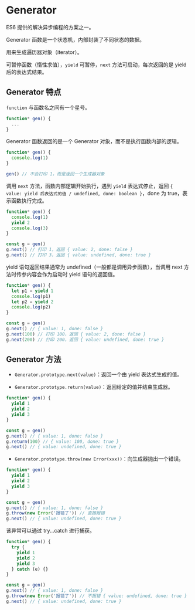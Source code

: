 # Generator

ES6 提供的解决异步编程的方案之一。

Generator 函数是一个状态机，内部封装了不同状态的数据。

用来生成遍历器对象（iterator）。

可暂停函数（惰性求值），`yield` 可暂停，`next` 方法可启动，每次返回的是 yield 后的表达式结果。

## Generator 特点

`function` 与函数名之间有一个星号。

```js
function* gen() {
  ...
}
```

Generator 函数返回的是一个 Generator 对象，而不是执行函数内部的逻辑。

```js
function* gen() {
  console.log(1)
}

gen() // 不会打印 1，而是返回一个生成器对象
```

调用 `next` 方法，函数内部逻辑开始执行，遇到 `yield` 表达式停止，返回 `{ value: yield 后表达式的值 / undefined, done: boolean }`，done 为 true，表示函数执行完成。

```js
function* gen() {
  console.log(1)
  yield 2
  console.log(3)
}

const g = gen()
g.next() // 打印 1，返回 { value: 2, done: false }
g.next() // 打印 3，返回 { value: undefined, done: true }
```

yield 语句返回结果通常为 undefined（一般都是调用异步函数），当调用 next 方法时传参内容会作为启动时 yield 语句的返回值。

```js
function* gen() {
  let p1 = yield 1
  console.log(p1)
  let p2 = yield 2
  console.log(p2)
}

const g = gen()
g.next() // { value: 1, done: false }
g.next(100) // 打印 100，返回 { value: 2, done: false }
g.next(200) // 打印 200，返回 { value: undefined, done: true }
```

## Generator 方法

- `Generator.prototype.next(value)`：返回一个由 yield 表达式生成的值。

- `Generator.prototype.return(value)`：返回给定的值并结束生成器。

```js
function* gen() {
  yield 1
  yield 2
  yield 3
}

const g = gen()
g.next() // { value: 1, done: false }
g.return(100) // { value: 100, done: true }
g.next() // { value: undefined, done: true }
```

- `Generator.prototype.throw(new Error(xxx))`：向生成器抛出一个错误。

```js
function* gen() {
  yield 1
  yield 2
  yield 3
}

const g = gen()
g.next() // { value: 1, done: false }
g.throw(new Error('报错了')) // 直接报错
g.next() // { value: undefined, done: true }
```

该异常可以通过 try...catch 进行捕获。

```js
function* gen() {
  try {
    yield 1
    yield 2
    yield 3
  } catch (e) {}
}

const g = gen()
g.next() // { value: 1, done: false }
g.throw(new Error('报错了')) // 不报错 { value: undefined, done: true }
g.next() // { value: undefined, done: true }
```
